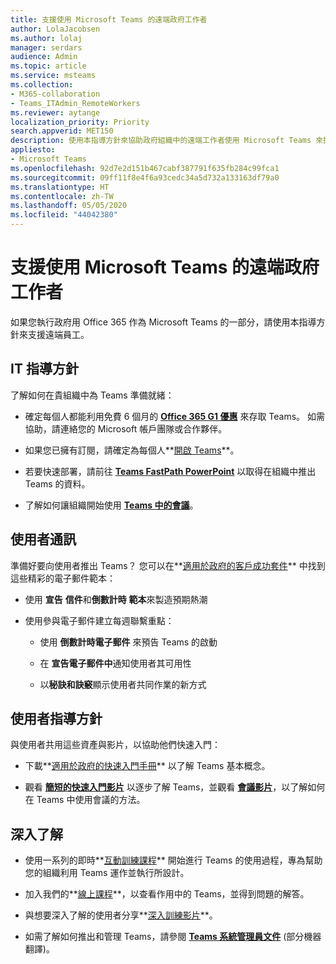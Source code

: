 ```yaml
---
title: 支援使用 Microsoft Teams 的遠端政府工作者
author: LolaJacobsen
ms.author: lolaj
manager: serdars
audience: Admin
ms.topic: article
ms.service: msteams
ms.collection:
- M365-collaboration
- Teams_ITAdmin_RemoteWorkers
ms.reviewer: aytange
localization_priority: Priority
search.appverid: MET150
description: 使用本指導方針來協助政府組織中的遠端工作者使用 Microsoft Teams 來提高生產力，尤其是當他們在家中工作 (WFH) 時，以因應 COVID-19 (冠狀病毒) 爆發的情況。
appliesto:
- Microsoft Teams
ms.openlocfilehash: 92d7e2d151b467cabf387791f635fb284c99fca1
ms.sourcegitcommit: 09ff11f8e4f6a93cedc34a5d732a133163df79a0
ms.translationtype: HT
ms.contentlocale: zh-TW
ms.lasthandoff: 05/05/2020
ms.locfileid: "44042380"
---
```

# <a name="support-remote-government-workers-using-microsoft-teams"></a>支援使用 Microsoft Teams 的遠端政府工作者

如果您執行政府用 Office 365 作為 Microsoft Teams 的一部分，請使用本指導方針來支援遠端員工。


## <a name="it-guidance"></a>IT 指導方針

了解如何在貴組織中為 Teams 準備就緒：

  - 確定每個人都能利用免費 6 個月的 **[Office 365 G1 優惠](../g1-trial-license.md)** 來存取 Teams。 如需協助，請連絡您的 Microsoft 帳戶團隊或合作夥伴。

  - 如果您已擁有訂閱，請確定為每個人**[開啟 Teams](../user-access.md)**。

  - 若要快速部署，請前往 [**Teams FastPath PowerPoint**](https://aka.ms/TeamsGovFastPath) 以取得在組織中推出 Teams 的資料。

  - 了解如何讓組織開始使用 **[Teams 中的會議](https://docs.microsoft.com/MicrosoftTeams/tutorial-meetings-in-teams)**。

## <a name="end-user-communication"></a>使用者通訊

準備好要向使用者推出 Teams？ 您可以在**[適用於政府的客戶成功套件](https://aka.ms/TeamsCSKGov)** 中找到這些精彩的電子郵件範本：

  - 使用 **宣告** **信件**和**倒數計時** **範本**來製造預期熱潮

  - 使用參與電子郵件建立每週聯繫重點：
    
      - 使用 **倒數計時電子郵件** 來預告 Teams 的啟動
    
      - 在 **宣告電子郵件中**通知使用者其可用性
    
      - 以**秘訣和訣竅**顯示使用者共同作業的新方式

## <a name="end-user-guidance"></a>使用者指導方針

與使用者共用這些資產與影片，以協助他們快速入門：

  - 下載**[適用於政府的快速入門手冊](https://aka.ms/quickstartgov)** 以了解 Teams 基本概念。

  - 觀看 **[簡短的快速入門影片](https://support.office.com/article/video-what-is-microsoft-teams-422bf3aa-9ae8-46f1-83a2-e65720e1a34d?wt.mc_id=otc_microsoft_teams)** 以逐步了解 Teams，並觀看 **[會議影片](https://support.office.com/article/join-a-teams-meeting-078e9868-f1aa-4414-8bb9-ee88e9236ee4)**，以了解如何在 Teams 中使用會議的方法。

## <a name="learn-more"></a>深入了解

  - 使用一系列的即時**[互動訓練課程](https://aka.ms/TeamsLiveTraining)** 開始進行 Teams 的使用過程，專為幫助您的組織利用 Teams 運作並執行所設計。

  - 加入我們的**[線上課程](../instructor-led-training-teams-landing-page.md)**，以查看作用中的 Teams，並得到問題的解答。

  - 與想要深入了解的使用者分享**[深入訓練影片](https://www.youtube.com/playlist?list=PLXPr7gfUMmKzR7_jXN5s886apYoHNC3Xk)**。

  - 如需了解如何推出和管理 Teams，請參閱 **[Teams 系統管理員文件](https://docs.microsoft.com/MicrosoftTeams/)** (部分機器翻譯)。

